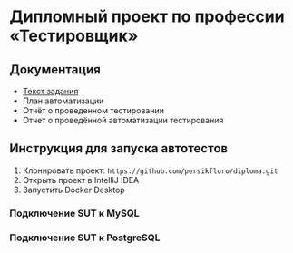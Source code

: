 # Дипломный проект по профессии «Тестировщик» 
## Документация
* [Текст задания](https://github.com/netology-code/qa-diploma/blob/master/README.md)
* План автоматизации
* Отчёт о проведенном тестировании
* Отчет о проведённой автоматизации тестирования
## Инструкция для запуска автотестов
1. Клонировать проект: `https://github.com/persikfloro/diploma.git`
2. Открыть проект в IntelliJ IDEA
3. Запустить Docker Desktop
### Подключение SUT к MySQL

### Подключение SUT к PostgreSQL
